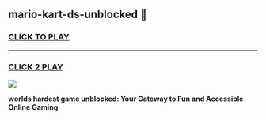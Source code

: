 
## mario-kart-ds-unblocked 👋
<h3>
<a href="https://premium.freeplayer.one?title=mario-kart-ds-unblocked&ref=14F">CLICK TO PLAY</a></h3>
<hr>

<h3>
<a href="https://premium.freeplayer.one?title=mario-kart-ds-unblocked&ref=14F">CLICK 2 PLAY</a>
  
</h3>

<a href="https://premium.freeplayer.one?title=mario-kart-ds-unblocked&ref=12F/"><img src="https://clearcache.store/games.png"></a>


**worlds hardest game unblocked: Your Gateway to Fun and Accessible Online Gaming**
